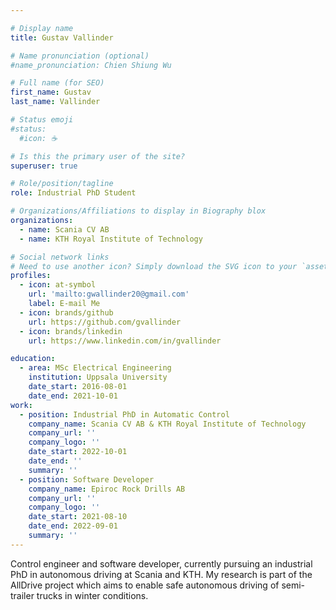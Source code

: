 ```yaml
---

# Display name
title: Gustav Vallinder

# Name pronunciation (optional)
#name_pronunciation: Chien Shiung Wu

# Full name (for SEO)
first_name: Gustav
last_name: Vallinder

# Status emoji
#status:
  #icon: ☕️

# Is this the primary user of the site?
superuser: true

# Role/position/tagline
role: Industrial PhD Student

# Organizations/Affiliations to display in Biography blox
organizations:
  - name: Scania CV AB
  - name: KTH Royal Institute of Technology

# Social network links
# Need to use another icon? Simply download the SVG icon to your `assets/media/icons/` folder.
profiles:
  - icon: at-symbol
    url: 'mailto:gwallinder20@gmail.com'
    label: E-mail Me
  - icon: brands/github
    url: https://github.com/gvallinder
  - icon: brands/linkedin
    url: https://www.linkedin.com/in/gvallinder

education: 
  - area: MSc Electrical Engineering
    institution: Uppsala University
    date_start: 2016-08-01
    date_end: 2021-10-01
work:
  - position: Industrial PhD in Automatic Control
    company_name: Scania CV AB & KTH Royal Institute of Technology
    company_url: ''
    company_logo: ''
    date_start: 2022-10-01
    date_end: ''
    summary: ''
  - position: Software Developer
    company_name: Epiroc Rock Drills AB 
    company_url: ''
    company_logo: ''
    date_start: 2021-08-10
    date_end: 2022-09-01
    summary: ''
---
```


Control engineer and software developer, currently pursuing an industrial PhD in autonomous driving at Scania and KTH. My research is part of the AllDrive project which aims to enable safe autonomous driving of semi-trailer trucks in winter conditions.